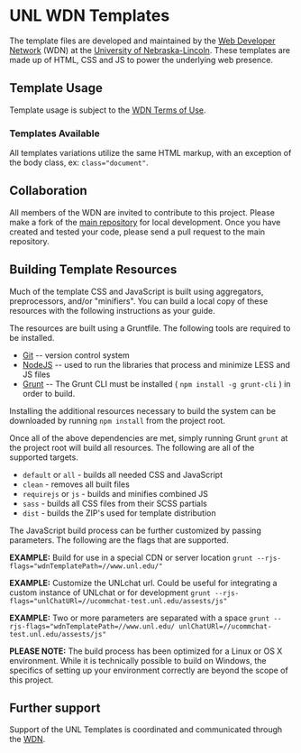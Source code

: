 # UNL WDN Templates

The template files are developed and maintained by the [Web Developer Network](http://wdn.unl.edu/) (WDN) at the [University of Nebraska-Lincoln](http://www.unl.edu/). These templates are made up of HTML, CSS and JS to power the underlying web presence.

## Template Usage

Template usage is subject to the [WDN Terms of Use](http://wdn.unl.edu/unledu-web-framework-terms-use).

### Templates Available

All templates variations utilize the same HTML markup, with an exception of the body class, ex: `class="document"`.

## Collaboration

All members of the WDN are invited to contribute to this project. Please make a fork of the [main repository](https://github.com/unl/wdntemplates) for local development. Once you have created and tested your code, please send a pull request to the main repository.

## Building Template Resources

Much of the template CSS and JavaScript is built using aggregators, preprocessors, and/or "minifiers". You can build a local copy of these resources with the following instructions as your guide.

The resources are built using a Gruntfile. The following tools are required to be installed.

* [Git](http://git-scm.com/) -- version control system
* [NodeJS](http://www.nodejs.org/) -- used to run the libraries that process and minimize LESS and JS files
* [Grunt](http://gruntjs.com) -- The Grunt CLI must be installed ( `npm install -g grunt-cli` ) in order to build.

Installing the additional resources necessary to build the system can be downloaded by running `npm install` from the project root.

Once all of the above dependencies are met, simply running Grunt `grunt` at the project root will build all resources. The following are all of the supported targets.

* `default` or `all` - builds all needed CSS and JavaScript
* `clean` - removes all built files
* `requirejs` or `js` - builds and minifies combined JS
* `sass` - builds all CSS files from their SCSS partials
* `dist` - builds the ZIP's used for template distribution

The JavaScript build process can be further customized by passing parameters. The following are the flags that are supported.

__EXAMPLE:__ Build for use in a special CDN or server location
`grunt --rjs-flags="wdnTemplatePath=//www.unl.edu/"`

__EXAMPLE:__ Customize the UNLchat url.  Could be useful for integrating a custom instance of UNLchat or for development
`grunt --rjs-flags="unlChatURl=//ucommchat-test.unl.edu/assests/js"`

__EXAMPLE:__ Two or more parameters are separated with a space
`grunt --rjs-flags="wdnTemplatePath=//www.unl.edu/ unlChatURl=//ucommchat-test.unl.edu/assests/js"`

__PLEASE NOTE:__ The build process has been optimized for a Linux or OS X environment. While it is technically possible to build on Windows, the specifics of setting up your environment correctly are beyond the scope of this project.

## Further support

Support of the UNL Templates is coordinated and communicated through the [WDN](http://wdn.unl.edu/).